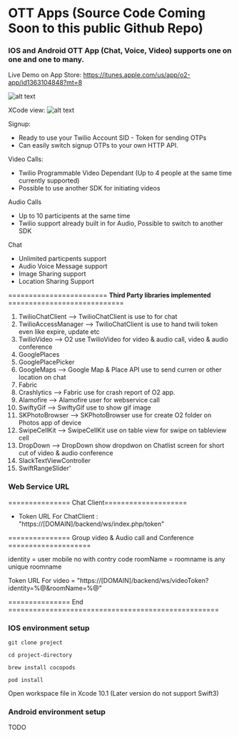 # OTT Apps (Source Code Coming Soon to this public Github Repo)

### IOS and Android OTT App (Chat, Voice, Video) supports one on one and one to many.


Live Demo on App Store: https://itunes.apple.com/us/app/o2-app/id1363104848?mt=8


![alt text](https://ott.telecomsxchange.com/appflow1.jpg "App Flow")



XCode view: 
![alt text](https://user-images.githubusercontent.com/26701933/79405928-5c667400-7f9e-11ea-8a46-7ec0dbdb37bc.png "X Code Ciew")


Signup:

- Ready to use your Twilio Account SID - Token for sending OTPs
- Can easily switch signup OTPs to your own HTTP API.

Video Calls:

- Twilio Programmable Video Dependant (Up to 4 people at the same time currently supported)
- Possible to use another SDK for initiating videos

Audio Calls 

- Up to 10 participents at the same time
- Twilio support already built in for Audio, Possible to switch to another SDK


Chat 

- Unlimited particpents support
- Audio Voice Message support
- Image Sharing support
- Location Sharing Support





======================== **Third Party libraries implemented** ============================

1. TwilioChatClient --> TwilioChatClient is use to for chat
2. TwilioAccessManager --> TwilioChatClient is use to hand twili token even like expire, update etc
3. TwilioVideo --> O2 use TwilioVideo for video & audio call, video & audio conference
4. GooglePlaces
5. GooglePlacePicker
6. GoogleMaps --> Google Map & Place API use to send curren or other location on chat
7. Fabric
8. Crashlytics --> Fabric use for crash report of O2 app.
9. Alamofire --> Alamofire user for webservice call
10. SwiftyGif --> SwiftyGif use to show gif image
11. SKPhotoBrowser --> SKPhotoBrowser use for create O2 folder on Photos app of device
12. SwipeCellKit --> SwipeCellKit use on table view for swipe on tableview cell
13. DropDown --> DropDown show dropdwon on Chatlist screen for short cut of video & audio conference
14. SlackTextViewController
15. SwiftRangeSlider'


### Web Service URL

=============== Chat Client====================
- Token URL For ChatClient : "https://[DOMAIN]/backend/ws/index.php/token"

=============== Group video & Audio call and Conference  ====================

identity = user mobile no with contry code
roomName = roomname is any unique roomname

Token URL For video = "https://[DOMAIN]/backend/ws/videoToken?identity=%@&roomName=%@"

=============== End ===================================================


### IOS environment setup

```shell
git clone project
```

```shell
cd project-directory
```

```shell
brew install cocopods
```

```shell
pod install
```

Open workspace file in Xcode 10.1 (Later version do not support Swift3)

### Android environment setup

TODO

